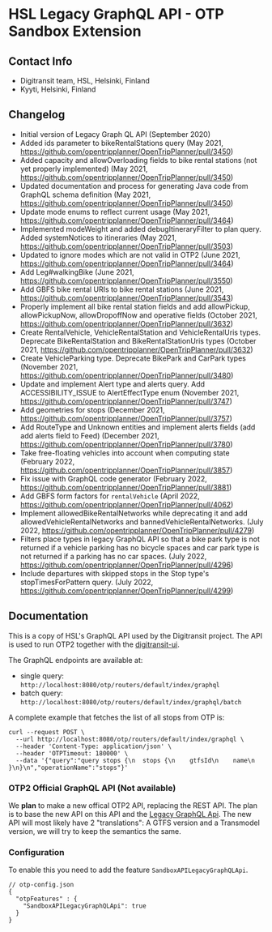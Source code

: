 # HSL Legacy GraphQL API - OTP Sandbox Extension

## Contact Info

- Digitransit team, HSL, Helsinki, Finland
- Kyyti, Helsinki, Finland

## Changelog

- Initial version of Legacy Graph QL API (September 2020)
- Added ids parameter to bikeRentalStations query (May 2021, https://github.com/opentripplanner/OpenTripPlanner/pull/3450)
- Added capacity and allowOverloading fields to bike rental stations (not yet properly implemented) (May 2021, https://github.com/opentripplanner/OpenTripPlanner/pull/3450)
- Updated documentation and process for generating Java code from GraphQL schema definition (May 2021, https://github.com/opentripplanner/OpenTripPlanner/pull/3450)
- Update mode enums to reflect current usage (May 2021, https://github.com/opentripplanner/OpenTripPlanner/pull/3464)
- Implemented modeWeight and added debugItineraryFilter to plan query. Added systemNotices to itineraries (May 2021, https://github.com/opentripplanner/OpenTripPlanner/pull/3503)
- Updated to ignore modes which are not valid in OTP2 (June 2021, https://github.com/opentripplanner/OpenTripPlanner/pull/3464)
- Add Leg#walkingBike (June 2021, https://github.com/opentripplanner/OpenTripPlanner/pull/3550)
- Add GBFS bike rental URIs to bike rental stations (June 2021, https://github.com/opentripplanner/OpenTripPlanner/pull/3543)
- Properly implement all bike rental station fields and add allowPickup, allowPickupNow, allowDropoffNow and operative fields (October 2021, https://github.com/opentripplanner/OpenTripPlanner/pull/3632)
- Create RentalVehicle, VehicleRentalStation and VehicleRentalUris types. Deprecate BikeRentalStation and BikeRentalStationUris types (October 2021, https://github.com/opentripplanner/OpenTripPlanner/pull/3632)
- Create VehicleParking type. Deprecate BikePark and CarPark types (November 2021, https://github.com/opentripplanner/OpenTripPlanner/pull/3480)
- Update and implement Alert type and alerts query. Add ACCESSIBILITY_ISSUE to AlertEffectType enum (November 2021, https://github.com/opentripplanner/OpenTripPlanner/pull/3747)
- Add geometries for stops (December 2021, https://github.com/opentripplanner/OpenTripPlanner/pull/3757)
- Add RouteType and Unknown entities and implement alerts fields (add add alerts field to Feed) (December 2021, https://github.com/opentripplanner/OpenTripPlanner/pull/3780)
- Take free-floating vehicles into account when computing state (February 2022, https://github.com/opentripplanner/OpenTripPlanner/pull/3857)
- Fix issue with GraphQL code generator (February 2022, https://github.com/opentripplanner/OpenTripPlanner/pull/3881)
- Add GBFS form factors for `rentalVehicle` (April 2022, https://github.com/opentripplanner/OpenTripPlanner/pull/4062)
- Implement allowedBikeRentalNetworks while deprecating it and add allowedVehicleRentalNetworks and bannedVehicleRentalNetworks. (July 2022, https://github.com/opentripplanner/OpenTripPlanner/pull/4279)
- Filters place types in legacy GraphQL API so that a bike park type is not returned if a vehicle parking has no bicycle spaces and car park type is not returned if a parking has no car spaces. (July 2022, https://github.com/opentripplanner/OpenTripPlanner/pull/4296)
- Include departures with skipped stops in the Stop type's stopTimesForPattern query. (July 2022, https://github.com/opentripplanner/OpenTripPlanner/pull/4299)

## Documentation

This is a copy of HSL's GraphQL API used by the Digitransit project. The API is used to run OTP2
together with the [digitransit-ui](https://github.com/HSLdevcom/digitransit-ui).

The GraphQL endpoints are available at:

- single query: `http://localhost:8080/otp/routers/default/index/graphql`
- batch query: `http://localhost:8080/otp/routers/default/index/graphql/batch`

A complete example that fetches the list of all stops from OTP is:

```
curl --request POST \
  --url http://localhost:8080/otp/routers/default/index/graphql \
  --header 'Content-Type: application/json' \
  --header 'OTPTimeout: 180000' \
  --data '{"query":"query stops {\n  stops {\n    gtfsId\n    name\n  }\n}\n","operationName":"stops"}'
```

### OTP2 Official GraphQL API (Not available)

We **plan** to make a new offical OTP2 API, replacing the REST API. The plan is to base the new API
on this API and the [Legacy GraphQL Api](LegacyGraphQLApi.md). The new API will most likely have 2
"translations": A GTFS version and a Transmodel version, we will try to keep the semantics the same.

### Configuration

To enable this you need to add the feature `SandboxAPILegacyGraphQLApi`.

```
// otp-config.json
{
  "otpFeatures" : {
    "SandboxAPILegacyGraphQLApi": true
  }
}
```
